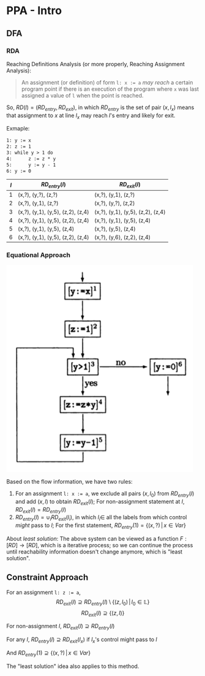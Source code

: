 # PPA - Intro
## DFA
### RDA
Reaching Definitions Analysis (or more properly, Reaching Assignment Analysis):

> An assignment (or definition) of form `l: x := a` *may reach* a certain program point if there is an execution of the program where `x` was last assigned a value of `l` when the point is reached.

So, $RD(l) = (RD_{entry}, RD_{exit})$, in which $RD_{entry}$ is the set of pair $(x, l_x)$ means that assignment to $x$ at line $l_x$ may reach $l$'s entry and likely for exit.

Exmaple:

```
1: y := x
2: z := 1
3: while y > 1 do
4:      z := z * y
5:      y := y - 1
6: y := 0
```

$l$|$RD_{entry}(l)$|$RD_{exit}(l)$
---|---------------|--------------
 1 | (x,?), (y,?), (z,?)| (x,?), (y,1), (z,?)
 2 | (x,?), (y,1), (z,?)|(x,?), (y,?), (z,2)
 3 | (x,?), (y,1), (y,5), (z,2), (z,4) | (x,?), (y,1), (y,5), (z,2), (z,4)
 4 | (x,?), (y,1), (y,5), (z,2), (z,4) | (x,?), (y,1), (y,5), (z,4)
 5 | (x,?), (y,1), (y,5), (z,4) | (x,?), (y,5), (z,4)
 6 | (x,?), (y,1), (y,5), (z,2), (z,4) | (x,?), (y,6), (z,2), (z,4) 


### Equational Approach
![](flow.png)


Based on the flow information, we have two rules:

1. For an assignment `l: x := a`, we exclude all pairs $(x, l_0)$ from $RD_{entry}(l)$ and add $(x, l)$ to obtain $RD_{exit}(l)$; For non-assignment statement at $l$, $RD_{exit}(l) = RD_{entry}(l)$
2. $RD_{entry}(l) = \cup_{i}RD_{exit}(l_i)$, in which $l_i \in$ all the labels from which control *might* pass to $l$; For the first statement, $RD_{entry}(1) = \{(x, ?)\,|\, x \in Var\}$

About *least solution*: The above system can be viewed as a function $F: [RD] \rightarrow [RD]$, which is a iterative process; so we can continue the process until reachability information doesn't change anymore, which is "least solution".

## Constraint Approach
For an assignment `l: z := a`, $$RD_{exit}(l) \supseteq RD_{entry}(l) \setminus \{ (z, l_0) \,|\, l_0 \in \mathbb L\}$$ $$RD_{exit}(l) \supseteq \{ (z, l) \}$$

For non-assignment $l$, $RD_{exit}(l) \supseteq RD_{entry}(l)$

For any $l$, $RD_{entry}(l) \supseteq RD_{exit}(l_x)$ if $l_x$'s control might pass to $l$

And $RD_{entry}(1) \supseteq \{ (x, ?) \,|\, x \in Var\}$

The "least solution" idea also applies to this method.


